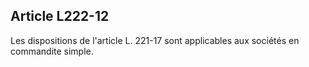Article L222-12
----
Les dispositions de l'article L. 221-17 sont applicables aux sociétés en
commandite simple.
